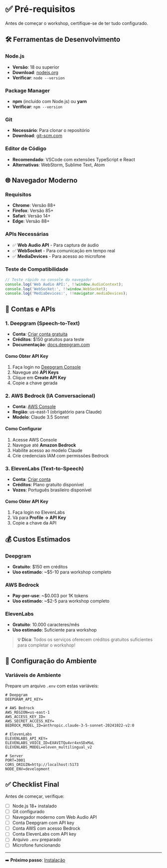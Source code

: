 # ✅ Pré-requisitos

Antes de começar o workshop, certifique-se de ter tudo configurado.

## 🛠️ Ferramentas de Desenvolvimento

### Node.js
- **Versão**: 18 ou superior
- **Download**: [nodejs.org](https://nodejs.org)
- **Verificar**: `node --version`

### Package Manager
- **npm** (incluído com Node.js) ou **yarn**
- **Verificar**: `npm --version`

### Git
- **Necessário**: Para clonar o repositório
- **Download**: [git-scm.com](https://git-scm.com)

### Editor de Código
- **Recomendado**: VSCode com extensões TypeScript e React
- **Alternativas**: WebStorm, Sublime Text, Atom

## 🌐 Navegador Moderno

### Requisitos
- **Chrome**: Versão 88+
- **Firefox**: Versão 85+
- **Safari**: Versão 14+
- **Edge**: Versão 88+

### APIs Necessárias
- ✅ **Web Audio API** - Para captura de áudio
- ✅ **WebSocket** - Para comunicação em tempo real
- ✅ **MediaDevices** - Para acesso ao microfone

### Teste de Compatibilidade

```javascript
// Teste rápido no console do navegador
console.log('Web Audio API:', !!window.AudioContext);
console.log('WebSocket:', !!window.WebSocket);
console.log('MediaDevices:', !!navigator.mediaDevices);
```

## 🔑 Contas e APIs

### 1. Deepgram (Speech-to-Text)
- **Conta**: [Criar conta gratuita](https://deepgram.com)
- **Créditos**: $150 gratuitos para teste
- **Documentação**: [docs.deepgram.com](https://docs.deepgram.com)

#### Como Obter API Key
1. Faça login no [Deepgram Console](https://console.deepgram.com)
2. Navegue até **API Keys**
3. Clique em **Create API Key**
4. Copie a chave gerada

### 2. AWS Bedrock (IA Conversacional)
- **Conta**: [AWS Console](https://console.aws.amazon.com)
- **Região**: us-east-1 (obrigatório para Claude)
- **Modelo**: Claude 3.5 Sonnet

#### Como Configurar
1. Acesse AWS Console
2. Navegue até **Amazon Bedrock**
3. Habilite acesso ao modelo Claude
4. Crie credenciais IAM com permissões Bedrock

### 3. ElevenLabs (Text-to-Speech)
- **Conta**: [Criar conta](https://elevenlabs.io)
- **Créditos**: Plano gratuito disponível
- **Vozes**: Português brasileiro disponível

#### Como Obter API Key
1. Faça login no ElevenLabs
2. Vá para **Profile → API Key**
3. Copie a chave da API

## 💰 Custos Estimados

### Deepgram
- **Gratuito**: $150 em créditos
- **Uso estimado**: ~$5-10 para workshop completo

### AWS Bedrock
- **Pay-per-use**: ~$0.003 por 1K tokens
- **Uso estimado**: ~$2-5 para workshop completo

### ElevenLabs
- **Gratuito**: 10.000 caracteres/mês
- **Uso estimado**: Suficiente para workshop

> **💡 Dica**: Todos os serviços oferecem créditos gratuitos suficientes para completar o workshop!

## 🔧 Configuração do Ambiente

### Variáveis de Ambiente
Prepare um arquivo `.env` com estas variáveis:

```env
# Deepgram
DEEPGRAM_API_KEY=

# AWS Bedrock
AWS_REGION=us-east-1
AWS_ACCESS_KEY_ID=
AWS_SECRET_ACCESS_KEY=
BEDROCK_MODEL_ID=anthropic.claude-3-5-sonnet-20241022-v2:0

# ElevenLabs
ELEVENLABS_API_KEY=
ELEVENLABS_VOICE_ID=EXAVITQu4vr4xnSDxMaL
ELEVENLABS_MODEL=eleven_multilingual_v2

# Server
PORT=3001
CORS_ORIGIN=http://localhost:5173
NODE_ENV=development
```

## ✅ Checklist Final

Antes de começar, verifique:

- [ ] Node.js 18+ instalado
- [ ] Git configurado
- [ ] Navegador moderno com Web Audio API
- [ ] Conta Deepgram com API key
- [ ] Conta AWS com acesso Bedrock
- [ ] Conta ElevenLabs com API key
- [ ] Arquivo `.env` preparado
- [ ] Microfone funcionando

---

➡️ **Próximo passo**: [Instalação](installation.md)